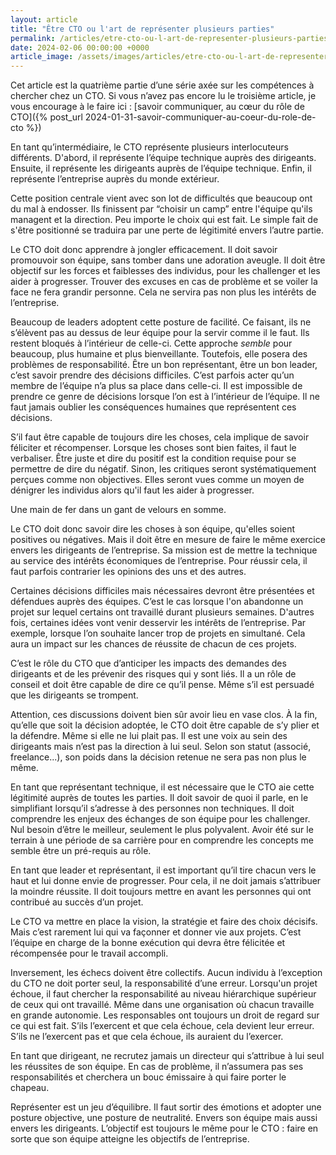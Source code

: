 ```yaml
---
layout: article
title: "Être CTO ou l'art de représenter plusieurs parties"
permalink: /articles/etre-cto-ou-l-art-de-representer-plusieurs-parties
date: 2024-02-06 00:00:00 +0000
article_image: /assets/images/articles/etre-cto-ou-l-art-de-representer-plusieurs-parties.jpg
---
```


Cet article est la quatrième partie d’une série axée sur les compétences à chercher chez un CTO. Si vous n’avez pas encore lu le troisième article, je vous encourage à le faire ici : [savoir communiquer, au cœur du rôle de CTO]({% post_url 2024-01-31-savoir-communiquer-au-coeur-du-role-de-cto %})

En tant qu’intermédiaire, le CTO représente plusieurs interlocuteurs différents. D'abord, il représente l’équipe technique auprès des dirigeants. Ensuite, il représente les dirigeants auprès de l’équipe technique. Enfin, il représente l’entreprise auprès du monde extérieur.

Cette position centrale vient avec son lot de difficultés que beaucoup ont du mal à endosser. Ils finissent par “choisir un camp” entre l'équipe qu'ils managent et la direction. Peu importe le choix qui est fait. Le simple fait de s'être positionné se traduira par une perte de légitimité envers l’autre partie.

Le CTO doit donc apprendre à jongler efficacement. Il doit savoir promouvoir son équipe, sans tomber dans une adoration aveugle. Il doit être objectif sur les forces et faiblesses des individus, pour les challenger et les aider à progresser. Trouver des excuses en cas de problème et se voiler la face ne fera grandir personne. Cela ne servira pas non plus les intérêts de l’entreprise.

Beaucoup de leaders adoptent cette posture de facilité. Ce faisant, ils ne s’élèvent pas au dessus de leur équipe pour la servir comme il le faut. Ils restent bloqués à l’intérieur de celle-ci. Cette approche *semble* pour beaucoup, plus humaine et plus bienveillante. Toutefois, elle posera des problèmes de responsabilité. Être un bon représentant, être un bon leader, c’est savoir prendre des décisions difficiles. C’est parfois acter qu’un membre de l’équipe n’a plus sa place dans celle-ci. Il est impossible de prendre ce genre de décisions lorsque l’on est à l’intérieur de l’équipe. Il ne faut jamais oublier les conséquences humaines que représentent ces décisions.

S’il faut être capable de toujours dire les choses, cela implique de savoir féliciter et récompenser. Lorsque les choses sont bien faites, il faut le verbaliser. Être juste et dire du positif est la condition requise pour se permettre de dire du négatif. Sinon, les critiques seront systématiquement perçues comme non objectives. Elles seront vues comme un moyen de dénigrer les individus alors qu'il faut les aider à progresser.

Une main de fer dans un gant de velours en somme.

Le CTO doit donc savoir dire les choses à son équipe, qu'elles soient positives ou négatives. Mais il doit être en mesure de faire le même exercice envers les dirigeants de l’entreprise. Sa mission est de mettre la technique au service des intérêts économiques de l’entreprise. Pour réussir cela, il faut parfois contrarier les opinions des uns et des autres.

Certaines décisions difficiles mais nécessaires devront être présentées et défendues auprès des équipes. C’est le cas lorsque l'on abandonne un projet sur lequel certains ont travaillé durant plusieurs semaines. D'autres fois, certaines idées vont venir desservir les intérêts de l’entreprise. Par exemple, lorsque l’on souhaite lancer trop de projets en simultané. Cela aura un impact sur les chances de réussite de chacun de ces projets.

C’est le rôle du CTO que d’anticiper les impacts des demandes des dirigeants et de les prévenir des risques qui y sont liés. Il a un rôle de conseil et doit être capable de dire ce qu’il pense. Même s’il est persuadé que les dirigeants se trompent.

Attention, ces discussions doivent bien sûr avoir lieu en vase clos. À la fin, qu’elle que soit la décision adoptée, le CTO doit être capable de s’y plier et la défendre. Même si elle ne lui plait pas. Il est une voix au sein des dirigeants mais n’est pas la direction à lui seul. Selon son statut (associé, freelance...), son poids dans la décision retenue ne sera pas non plus le même.

En tant que représentant technique, il est nécessaire que le CTO aie cette légitimité auprès de toutes les parties. Il doit savoir de quoi il parle, en le simplifiant lorsqu’il s’adresse à des personnes non techniques. Il doit comprendre les enjeux des échanges de son équipe pour les challenger. Nul besoin d’être le meilleur, seulement le plus polyvalent. Avoir été sur le terrain à une période de sa carrière pour en comprendre les concepts me semble être un pré-requis au rôle.

En tant que leader et représentant, il est important qu’il tire chacun vers le haut et lui donne envie de progresser. Pour cela, il ne doit jamais s’attribuer la moindre réussite. Il doit toujours mettre en avant les personnes qui ont contribué au succès d’un projet.

Le CTO va mettre en place la vision, la stratégie et faire des choix décisifs. Mais c’est rarement lui qui va façonner et donner vie aux projets. C’est l’équipe en charge de la bonne exécution qui devra être félicitée et récompensée pour le travail accompli.

Inversement, les échecs doivent être collectifs. Aucun individu à l’exception du CTO ne doit porter seul, la responsabilité d’une erreur. Lorsqu'un projet échoue, il faut chercher la responsabilité au niveau hiérarchique supérieur de ceux qui ont travaillé. Même dans une organisation où chacun travaille en grande autonomie. Les responsables ont toujours un droit de regard sur ce qui est fait. S’ils l’exercent et que cela échoue, cela devient leur erreur. S’ils ne l’exercent pas et que cela échoue, ils auraient du l’exercer.

En tant que dirigeant, ne recrutez jamais un directeur qui s’attribue à lui seul les réussites de son équipe. En cas de problème, il n’assumera pas ses responsabilités et cherchera un bouc émissaire à qui faire porter le chapeau.

Représenter est un jeu d’équilibre. Il faut sortir des émotions et adopter une posture objective, une posture de neutralité. Envers son équipe mais aussi envers les dirigeants. L’objectif est toujours le même pour le CTO : faire en sorte que son équipe atteigne les objectifs de l’entreprise.